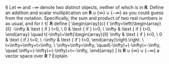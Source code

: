 6 Let $\infty$ and $-\infty$ denote two distinct objects, neither of which is in $\mathbf{R}$. Define an addition and scalar multiplication on $\mathbf{R} \cup\{\infty\} \cup\{-\infty\}$ as you could guess from the notation. Specifically, the sum and product of two real numbers is as usual, and for $t \in \mathbf{R}$ define
\[
\begin{array}{c}
t \infty=\left\{\begin{array}{ll}
-\infty & \text { if } t<0, \\
0 & \text { if } t=0, \\
\infty & \text { if } t>0,
\end{array} \quad t(-\infty)=\left\{\begin{array}{ll}
\infty & \text { if } t<0, \\
0 & \text { if } t=0, \\
-\infty & \text { if } t>0,
\end{array}\right.\right. \\
t+\infty=\infty+t=\infty, \\
\infty+\infty=\infty, \quad(-\infty)+(-\infty)=-\infty, \quad \infty+(-\infty)=(-\infty)+t=-\infty,
\end{array}
\]
Is $\mathbf{R} \cup\{\infty\} \cup\{-\infty\}$ a vector space over $\mathbf{R}$ ? Explain.